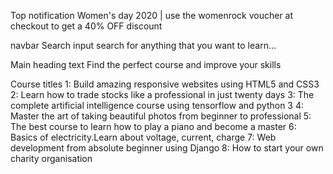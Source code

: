 
Top notification 
Women's day 2020 | use the womenrock  voucher at checkout to get a 40% OFF discount

navbar Search input
search for anything that you want to learn...

Main heading text
Find the perfect course and improve your skills

Course titles
1: Build amazing responsive websites using HTML5 and CSS3
2: Learn how to trade stocks like a professional in just twenty days
3: The complete artificial intelligence course using tensorflow and python 3
4: Master the art of taking beautiful photos from beginner to professional
5: The best course to learn how to play a piano and become a master
6: Basics of electricity.Learn about voltage, current, charge
7: Web development from absolute beginner using Django
8: How to start your own charity organisation